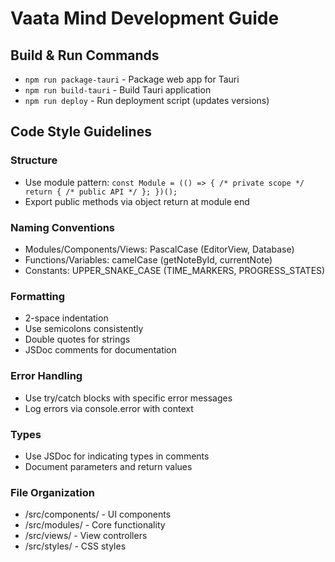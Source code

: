 # Vaata Mind Development Guide

## Build & Run Commands
- `npm run package-tauri` - Package web app for Tauri
- `npm run build-tauri` - Build Tauri application
- `npm run deploy` - Run deployment script (updates versions)

## Code Style Guidelines

### Structure
- Use module pattern: `const Module = (() => { /* private scope */ return { /* public API */ }; })();`
- Export public methods via object return at module end

### Naming Conventions
- Modules/Components/Views: PascalCase (EditorView, Database)
- Functions/Variables: camelCase (getNoteById, currentNote)
- Constants: UPPER_SNAKE_CASE (TIME_MARKERS, PROGRESS_STATES)

### Formatting
- 2-space indentation
- Use semicolons consistently
- Double quotes for strings
- JSDoc comments for documentation

### Error Handling
- Use try/catch blocks with specific error messages
- Log errors via console.error with context

### Types
- Use JSDoc for indicating types in comments
- Document parameters and return values

### File Organization
- /src/components/ - UI components
- /src/modules/ - Core functionality
- /src/views/ - View controllers
- /src/styles/ - CSS styles